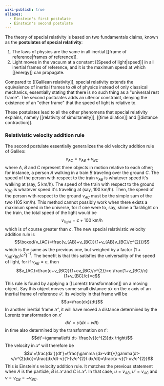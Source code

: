 ```yaml
---
wiki-publish: true
aliases:
  - Einstein's first postulate
  - Einstein's second postulate
---
```

The theory of special relativity is based on two fundamentals claims, known as the **postulates of special relativity**:
1. The laws of physics are the same in all inertial [[frame of reference|frames of reference]].
2. Light moves in the vacuum at a constant [[Speed of light|speed]] in all inertial frames of reference, and it is the maximum speed at which [[energy]] can propagate.

Compared to [[Galilean relativity]], special relativity extends the equivalence of inertial frames to *all* of physics instead of only classical mechanics, essentially stating that there is no such thing as a "universal rest frame". The second postulates adds an ulterior constraint, denying the existence of an "ether frame" that the speed of light is relative to.

These postulates lead to all the other phenomena that special relativity explains, namely [[relativity of simultaneity]], [[time dilation]] and [[distance contraction]].
### Relativistic velocity addition rule
The second postulate essentially generalizes the old velocity addition rule of Galileo:
$$v_{AC}=v_{AB}+v_{BC}$$
where $A$, $B$ and $C$ represent three objects in motion relative to each other; for instance, a person $A$ walking in a train $B$ traveling over the ground $C$. The speed of the person with respect to the train $v_{AB}$ is whatever speed it's walking at (say, $5\text{ km/h}$). The speed of the train with respect to the ground $v_{BC}$ is whatever speed it's traveling at (say, $100\text{ km/h}$). Then, the speed of the person with respect to the ground $v_{AC}$ must be the simple sum of the two ($105\text{ km/h}$). This method cannot possibly work when there exists a maximum speed in the universe, for if one were to, say, shine a flashlight on the train, the total speed of the light would be
$$v_{\text{light}}=c+\text{100 km/h}$$
which is of course greater than $c$. The new special relativistic velocity addition rule is
$$\boxed{v_{AC}=\frac{v_{AB}+v_{BC}}{1+v_{AB}v_{BC}/c^{2}}}$$
which is the same as the previous one, but weighed by a factor $(1+v_{AB}v_{BC}/c^{2})^{-1}$. The benefit is that this satisfies the universality of the speed of light, for if $v_{AB}=c$, then
$$v_{AC}=\frac{c+v_{BC}}{1+cv_{BC}/c^{2}}=c \frac{1+v_{BC}/c}{1+v_{BC}/c}=c$$
This rule is found by applying a [[Lorentz transformation]] on a moving object. Say this object moves some small distance $dx$ on the $x$ axis of an inertial frame of reference $\mathcal{S}$. Its velocity in that frame will be
$$u=\frac{dx}{dt}$$
In another inertial frame $\mathcal{S}'$, it will have moved a distance determined by the Lorentz transformation on $x'$
$$dx'=\gamma(dx-vdt)$$
in time also determined by the transformation on $t'$:
$$dt'=\gamma\left( dt- \frac{v}{c^{2}}dx \right)$$
The velocity in $\mathcal{S}'$ will therefore be
$$u'=\frac{dx'}{dt'}=\frac{\gamma (dx-vdt)}{\gamma(dt-v/c^{2}dx)}=\frac{dx/dt-v}{1-(v/c^{2}) dx/dt}=\frac{u-v}{1-uv/c^{2}}$$
This is Einstein's velocity addition rule. It matches the previous statement when $A$ is the particle, $B$ is $\mathcal{S}$ and $C$ is $\mathcal{S}'$. In that case, $u=v_{AB}$, $u'=v_{AC}$ and $v=v_{CB}=-v_{BC}$.